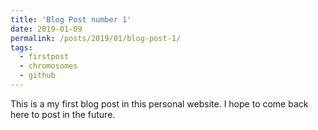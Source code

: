 ```yaml
---
title: 'Blog Post number 1'
date: 2019-01-09
permalink: /posts/2019/01/blog-post-1/
tags:
  - firstpost
  - chromosomes
  - github
---
```


This is a my first blog post in this personal website. I hope to come back here to post in the future.
